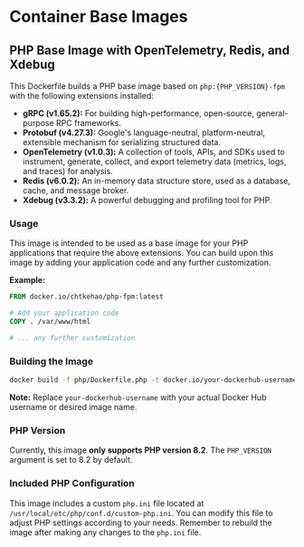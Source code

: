 # Container Base Images

## PHP Base Image with OpenTelemetry, Redis, and Xdebug

This Dockerfile builds a PHP base image based on `php:{PHP_VERSION}-fpm` with the following extensions installed:

* **gRPC (v1.65.2):**  For building high-performance, open-source, general-purpose RPC frameworks.
* **Protobuf (v4.27.3):** Google's language-neutral, platform-neutral, extensible mechanism for serializing structured data.
* **OpenTelemetry (v1.0.3):**  A collection of tools, APIs, and SDKs used to instrument, generate, collect, and export telemetry data (metrics, logs, and traces) for analysis.
* **Redis (v6.0.2):** An in-memory data structure store, used as a database, cache, and message broker.
* **Xdebug (v3.3.2):** A powerful debugging and profiling tool for PHP.

### Usage

This image is intended to be used as a base image for your PHP applications that require the above extensions. You can build upon this image by adding your application code and any further customization.

**Example:**

```dockerfile
FROM docker.io/chtkehao/php-fpm:latest

# Add your application code
COPY . /var/www/html

# ... any further customization
```

### Building the Image

```bash
docker build -f php/Dockerfile.php -t docker.io/your-dockerhub-username/php-fpm ./php
```

**Note:** Replace `your-dockerhub-username` with your actual Docker Hub username or desired image name.

### PHP Version

Currently, this image **only supports PHP version 8.2**. The `PHP_VERSION` argument is set to 8.2 by default. 


### Included PHP Configuration

This image includes a custom `php.ini` file located at `/usr/local/etc/php/conf.d/custom-php.ini`. You can modify this file to adjust PHP settings according to your needs. Remember to rebuild the image after making any changes to the `php.ini` file.